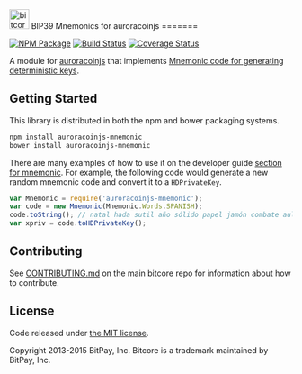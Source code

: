 <img src="http://bitcore.io/css/images/module-mnemonic.png" alt="bitcore mnemonics" height="35">
BIP39 Mnemonics for auroracoinjs
=======

[![NPM Package](https://img.shields.io/npm/v/bitcore-mnemonic.svg?style=flat-square)](https://www.npmjs.org/package/bitcore-mnemonic)
[![Build Status](https://img.shields.io/travis/bitpay/bitcore-mnemonic.svg?branch=master&style=flat-square)](https://travis-ci.org/bitpay/bitcore-mnemonic)
[![Coverage Status](https://img.shields.io/coveralls/bitpay/bitcore-mnemonic.svg?style=flat-square)](https://coveralls.io/r/bitpay/bitcore-mnemonic)

A module for [auroracoinjs](https://github.com/digicontributer/auroracoin-js) that implements [Mnemonic code for generating deterministic keys](https://github.com/bitcoin/bips/blob/master/bip-0039.mediawiki).

## Getting Started

This library is distributed in both the npm and bower packaging systems.

```sh
npm install auroracoinjs-mnemonic
bower install auroracoinjs-mnemonic
```

There are many examples of how to use it on the developer guide [section for mnemonic](http://bitcore.io/guide/module/mnemonic/index.html). For example, the following code would generate a new random mnemonic code and convert it to a `HDPrivateKey`.

```javascript
var Mnemonic = require('auroracoinjs-mnemonic');
var code = new Mnemonic(Mnemonic.Words.SPANISH);
code.toString(); // natal hada sutil año sólido papel jamón combate aula flota ver esfera...
var xpriv = code.toHDPrivateKey();
```

## Contributing

See [CONTRIBUTING.md](https://github.com/digicontributer/auroracoin-js/blob/master/CONTRIBUTING.md) on the main bitcore repo for information about how to contribute.

## License

Code released under [the MIT license](https://github.com/digicontributer/auroracoin-js/blob/master/LICENSE).

Copyright 2013-2015 BitPay, Inc. Bitcore is a trademark maintained by BitPay, Inc.
